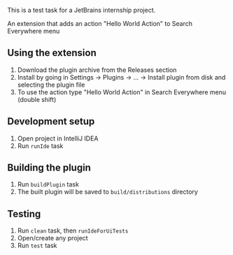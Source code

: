 This is a test task for a JetBrains internship project.

An extension that adds an action "Hello World Action" to Search Everywhere menu

## Using the extension

1. Download the plugin archive from the Releases section
2. Install by going in Settings -> Plugins -> ... -> Install plugin from disk and selecting the plugin file
3. To use the action type "Hello World Action" in Search Everywhere menu (double shift)

## Development setup

1. Open project in IntelliJ IDEA
2. Run `runIde` task

## Building the plugin

1. Run `buildPlugin` task
2. The built plugin will be saved to `build/distributions` directory

## Testing

1. Run `clean` task, then `runIdeForUiTests`
2. Open/create any project
3. Run `test` task

